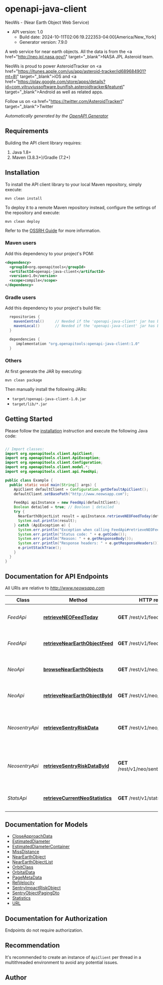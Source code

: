 # openapi-java-client

NeoWs - (Near Earth Object Web Service)
- API version: 1.0
  - Build date: 2024-10-11T02:06:19.222353-04:00[America/New_York]
  - Generator version: 7.9.0

A web service for near earth objects. All the data is from the <a href=\"http://neo.jpl.nasa.gov/\" target=\"_blank\">NASA JPL Asteroid team</a>. 

 

NeoWs is proud to power AsteroidTracker on <a href=\"https://itunes.apple.com/us/app/asteroid-tracker/id689684901?mt=8\" target=\"_blank\">iOS</a> and <a href=\"https://play.google.com/store/apps/details?id=com.vitruviussoftware.bunifish.asteroidtracker&feature\" target=\"_blank\">Android</a> as well as related apps. 

 Follow us on <a href=\"https://twitter.com/AsteroidTracker\" target=\"_blank\">Twitter</a>


*Automatically generated by the [OpenAPI Generator](https://openapi-generator.tech)*


## Requirements

Building the API client library requires:
1. Java 1.8+
2. Maven (3.8.3+)/Gradle (7.2+)

## Installation

To install the API client library to your local Maven repository, simply execute:

```shell
mvn clean install
```

To deploy it to a remote Maven repository instead, configure the settings of the repository and execute:

```shell
mvn clean deploy
```

Refer to the [OSSRH Guide](http://central.sonatype.org/pages/ossrh-guide.html) for more information.

### Maven users

Add this dependency to your project's POM:

```xml
<dependency>
  <groupId>org.openapitools</groupId>
  <artifactId>openapi-java-client</artifactId>
  <version>1.0</version>
  <scope>compile</scope>
</dependency>
```

### Gradle users

Add this dependency to your project's build file:

```groovy
  repositories {
    mavenCentral()     // Needed if the 'openapi-java-client' jar has been published to maven central.
    mavenLocal()       // Needed if the 'openapi-java-client' jar has been published to the local maven repo.
  }

  dependencies {
     implementation "org.openapitools:openapi-java-client:1.0"
  }
```

### Others

At first generate the JAR by executing:

```shell
mvn clean package
```

Then manually install the following JARs:

* `target/openapi-java-client-1.0.jar`
* `target/lib/*.jar`

## Getting Started

Please follow the [installation](#installation) instruction and execute the following Java code:

```java

// Import classes:
import org.openapitools.client.ApiClient;
import org.openapitools.client.ApiException;
import org.openapitools.client.Configuration;
import org.openapitools.client.model.*;
import org.openapitools.client.api.FeedApi;

public class Example {
  public static void main(String[] args) {
    ApiClient defaultClient = Configuration.getDefaultApiClient();
    defaultClient.setBasePath("http://www.neowsapp.com");

    FeedApi apiInstance = new FeedApi(defaultClient);
    Boolean detailed = true; // Boolean | detailed
    try {
      NearEarthObjectList result = apiInstance.retrieveNEOFeedToday(detailed);
      System.out.println(result);
    } catch (ApiException e) {
      System.err.println("Exception when calling FeedApi#retrieveNEOFeedToday");
      System.err.println("Status code: " + e.getCode());
      System.err.println("Reason: " + e.getResponseBody());
      System.err.println("Response headers: " + e.getResponseHeaders());
      e.printStackTrace();
    }
  }
}

```

## Documentation for API Endpoints

All URIs are relative to *http://www.neowsapp.com*

Class | Method | HTTP request | Description
------------ | ------------- | ------------- | -------------
*FeedApi* | [**retrieveNEOFeedToday**](docs/FeedApi.md#retrieveNEOFeedToday) | **GET** /rest/v1/feed/today | Find Near Earth Objects for today
*FeedApi* | [**retrieveNearEarthObjectFeed**](docs/FeedApi.md#retrieveNearEarthObjectFeed) | **GET** /rest/v1/feed | Find Near Earth Objects by date
*NeoApi* | [**browseNearEarthObjects**](docs/NeoApi.md#browseNearEarthObjects) | **GET** /rest/v1/neo/browse | Browse the Near Earth Objects service
*NeoApi* | [**retrieveNearEarthObjectById**](docs/NeoApi.md#retrieveNearEarthObjectById) | **GET** /rest/v1/neo/{asteroid_id} | Find Near Earth Objects by id
*NeosentryApi* | [**retrieveSentryRiskData**](docs/NeosentryApi.md#retrieveSentryRiskData) | **GET** /rest/v1/neo/sentry | Retrieve Sentry (Impact Risk ) Near Earth Objects
*NeosentryApi* | [**retrieveSentryRiskDataById**](docs/NeosentryApi.md#retrieveSentryRiskDataById) | **GET** /rest/v1/neo/sentry/{asteroid_id} | Retrieve Sentry (Impact Risk ) Near Earth Objectby ID 
*StatsApi* | [**retrieveCurrentNeoStatistics**](docs/StatsApi.md#retrieveCurrentNeoStatistics) | **GET** /rest/v1/stats | Get the Near Earth Object data set totals


## Documentation for Models

 - [CloseApproachData](docs/CloseApproachData.md)
 - [EstimatedDiameter](docs/EstimatedDiameter.md)
 - [EstimatedDiameterContainer](docs/EstimatedDiameterContainer.md)
 - [MissDistance](docs/MissDistance.md)
 - [NearEarthObject](docs/NearEarthObject.md)
 - [NearEarthObjectList](docs/NearEarthObjectList.md)
 - [OrbitClass](docs/OrbitClass.md)
 - [OrbitalData](docs/OrbitalData.md)
 - [PageMetaData](docs/PageMetaData.md)
 - [RelVelocity](docs/RelVelocity.md)
 - [SentryImpactRiskObject](docs/SentryImpactRiskObject.md)
 - [SentryObjectPagingDto](docs/SentryObjectPagingDto.md)
 - [Statistics](docs/Statistics.md)
 - [URL](docs/URL.md)


<a id="documentation-for-authorization"></a>
## Documentation for Authorization

Endpoints do not require authorization.


## Recommendation

It's recommended to create an instance of `ApiClient` per thread in a multithreaded environment to avoid any potential issues.

## Author




